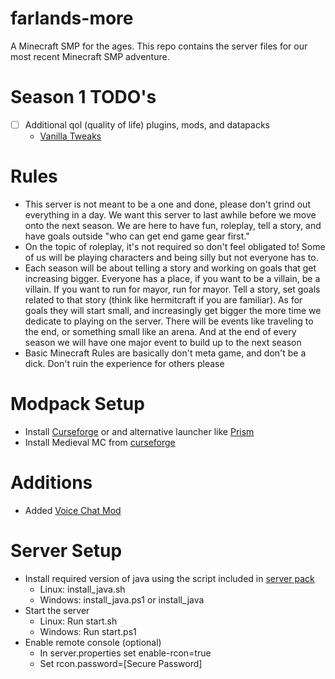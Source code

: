 # farlands-more
A Minecraft SMP for the ages. This repo contains the server files for our most recent Minecraft SMP adventure.
# Season 1 TODO's
- [ ] Additional qol (quality of life) plugins, mods, and datapacks
	- [Vanilla Tweaks](https://vanillatweaks.net/picker/datapacks/)
# Rules
- This server is not meant to be a one and done, please don't grind out everything in a day. We want this server to last awhile before we move onto the next season. We are here to have fun, roleplay, tell a story, and have goals outside "who can get end game gear first."
- On the topic of roleplay, it's not required so don't feel obligated to! Some of us will be playing characters and being silly but not everyone has to.
- Each season will be about telling a story and working on goals that get increasing bigger. Everyone has a place, if you want to be a villain, be a villain. If you want to run for mayor, run for mayor. Tell a story, set goals related to that story (think like hermitcraft if you are familiar). As for goals they will start small, and increasingly get bigger the more time we dedicate to playing on the server. There will be events like traveling to the end, or something small like an arena. And at the end of every season we will have one major event to build up to the next season
- Basic Minecraft Rules are basically don't meta game, and don't be a dick. Don't ruin the experience for others please
# Modpack Setup
- Install [Curseforge](https://www.curseforge.com/download/app) or and alternative launcher like [Prism](https://prismlauncher.org/)
- Install Medieval MC from [curseforge](https://www.curseforge.com/minecraft/modpacks/medieval-mc-mmc4/files/5950246/additional-files])
# Additions
- Added [Voice Chat Mod](https://www.curseforge.com/minecraft/mc-mods/simple-voice-chat/files/5907371/changelog)
# Server Setup
- Install required version of java using the script included in [server pack](https://www.curseforge.com/minecraft/modpacks/medieval-mc-mmc4/files/5950304)
    - Linux: install_java.sh
    - Windows: install_java.ps1 or install_java
- Start the server
    - Linux: Run start.sh
    - Windows: Run start.ps1
- Enable remote console (optional)
    - In server.properties set enable-rcon=true
    - Set rcon.password=[Secure Password]

